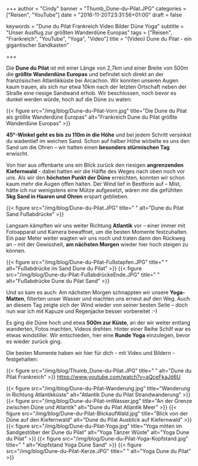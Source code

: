 +++
author = "Cindy"
banner = "Thumb_Dune-du-Pilat.JPG"
categories = ["Reisen", "YouTube"]
date = "2016-11-20T23:31:56+01:00"
draft = false
  
keywords = "Dune du Pilat Frankreich Video Bilder Düne Yoga"
subtitle = "Unser Ausflug zur größten Wanderdüne Europas"
tags = ["Reisen", "Frankreich", "YouTube", "Yoga", "Video"]
title = "(Video) Dune du Pilat - ein gigantischer Sandkasten"

+++

Die **Dune du Pilat** ist mit einer Länge von 2,7km und einer Breite von 500m die **größte Wanderdüne Europas** und befindet sich direkt an der französischen Atlantikküste bei Arcachon. Wir konnten unseren Augen kaum trauen, als sich nur etwa 10km nach der letzten Ortschaft neben der Straße eine riesige Sandwand erhob.<!--more--> Wir beschlossen, noch bevor es dunkel werden würde, hoch auf die Düne zu waten:     


{{< figure src="/img/blog/Dune-du-Pilat-Vorn.jpg" title="Die Dune du Pilat als größte Wanderdüne Europas" alt="Frankreich Dune du Pilat größte Wanderdüne Europas" >}}

**45°-Winkel geht es bis zu 110m in die Höhe** und bei jedem Schritt versinkst du wadentief im weichen Sand. Schon auf halber Höhe wirbelte es uns den Sand um die Ohren – wir hatten einen **besonders stürmischen Tag** erwischt.     

Von hier aus offenbarte uns ein Blick zurück den riesigen **angrenzenden Kiefernwald** - dabei hatten wir die Hälfte des Weges nach oben noch vor uns. Als wir den **höchsten Punkt der Düne** erreichten, konnten wir schon kaum mehr die Augen offen halten. Der Wind lief in Bestform auf – Mist, hätte ich nur wenigstens eine Mütze aufgesetzt, wären mir die gefühlten **5kg Sand in Haaren und Ohren** erspart geblieben.   

{{< figure src="/img/blog/Dune-du-Pilat.JPG" title=" " alt="Dune du Pilat Sand Fußabdrücke" >}}  

Langsam kämpften wir uns weiter Richtung **Atlantik** vor – einer immer mit Fotoapparat und Kamera bewaffnet, um die besten Momente festzuhalten. Ein paar Meter weiter wagten wir uns noch und traten dann den Rückweg an – mit der Gewissheit, **am nächsten Morgen** wieder hier hoch steigen zu können.     


{{< figure src="/img/blog/Dune-du-Pilat-Fußstapfen.JPG" title=" " alt="Fußabdrücke im Sand Dune du Pilat" >}}
{{< figure src="/img/blog/Dune-du-Pilat-FußabdrückeEnde.JPG" title=" " alt="Fußabdrücke Dune du Pilat Sand" >}}


Und so kam es auch: Am nächsten Morgen schnappten wir unsere **Yoga-Matten**, filterten unser Wasser und machten uns erneut auf den Weg. Auch an diesem Tag zeigte sich der Wind wieder von seiner besten Seite – doch nun war ich mit Kapuze und Regenjacke besser vorbereitet :-)     

Es ging die Düne hoch und etwa **500m zur Küste**, an der wir weiter entlang wanderten, Fotos machten, Videos drehten. Hinter einer Reihe Schilf war es etwas windstiller. Wir entschieden, hier eine **Runde Yoga** einzulegen, bevor es wieder zurück ging.   

Die besten Momente haben wir hier für dich - mit Video und Bildern - festgehalten:     

{{< figure src="/img/blog/Thumb_Dune-du-Pilat.JPG" title=" " alt="Dune du Pilat Frankreich" >}}
https://www.youtube.com/watch?v=aQceFkaJd6U 

{{< figure src="/img/blog/Dune-du-Pilat-Wanderung.jpg" title="Wanderung in Richtung Atlantikküste" alt="Atlantik Dune du Pilat Strandwanderung" >}}
{{< figure src="/img/blog/Dune-du-Pilat-imWasser.jpg" title="An der Grenze zwischen Düne und Atlantik" alt="Dune du Pilat Atlantik Meer" >}}
{{< figure src="/img/blog/Dune-du-Pilat-BlickaufWald.jpg" title="Blick von der Düne auf den Kiefernwald" alt="Dune du Pilat Ausblick auf Kiefernwald" >}}
{{< figure src="/img/blog/Dune-du-Pilat-Yoga.jpg" title="Yoga mitten im Sandgestöber der Dune du Pilat" alt="Yoga Tänzer Wüste" alt="Yoga Dune du Pilat" >}}
{{< figure src="/img/blog/Dune-du-Pilat-Yoga-Kopfstand.jpg" title=" " alt="Kopfstand Yoga Düne Sand" >}}
{{< figure src="/img/blog/Dune-du-Pilat-Kerze.JPG" title=" " alt="Yoga Dune du Pilat" >}}
